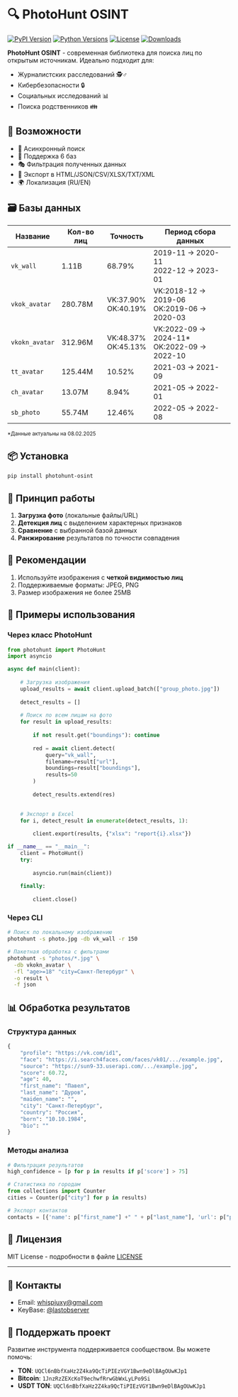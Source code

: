 # 🔍 PhotoHunt OSINT

[![PyPI Version](https://img.shields.io/pypi/v/photohunt-osint)](https://pypi.org/project/photohunt-osint/)
[![Python Versions](https://img.shields.io/pypi/pyversions/photohunt-osint)](https://pypi.org/project/photohunt-osint/)
[![License](https://img.shields.io/badge/License-MIT-blue.svg)](LICENSE)
[![Downloads](https://img.shields.io/pypi/dm/photohunt-osint)](https://pypi.org/project/photohunt-osint/)

**PhotoHunt OSINT** - современная библиотека для поиска лиц по открытым источникам. Идеально подходит для:
- Журналистских расследований 🕵️♂️
- Кибербезопасности 🔒 
- Социальных исследований 📊
- Поиска родственников 👪

## 🌟 Возможности
- 🚀 Асинхронный поиск
- 🔎 Поддержка 6 баз
- 🎭 Фильтрация полученных данных
- 📁 Экспорт в HTML/JSON/CSV/XLSX/TXT/XML
- 🌍 Локализация (RU/EN)

## 🗃️ Базы данных
| Название           | Кол-во лиц         | Точность | Период сбора данных         |
|----------------|---------------|----------|-----------------------------|
| `vk_wall`      | 1.11B         | 68.79%   | 2019-11 → 2020-11<br>2022-12 → 2023-01 |
| `vkok_avatar`  | 280.78M       | VK:37.90%<br>OK:40.19% | VK:2018-12 → 2019-06<br>OK:2019-06 → 2020-03 |
| `vkokn_avatar` | 312.96M       | VK:48.37%<br>OK:45.13% | VK:2022-09 → 2024-11*<br>OK:2022-09 → 2022-10 |
| `tt_avatar`    | 125.44M       | 10.52%   | 2021-03 → 2021-09           |
| `ch_avatar`    | 13.07M        | 8.94%    | 2021-05 → 2022-01           |
| `sb_photo`     | 55.74M        | 12.46%   | 2022-05 → 2022-08           |

<small>*Данные актуальны на 08.02.2025</small>

## 📦 Установка
```bash
pip install photohunt-osint
```

## 🔎 Принцип работы
1. **Загрузка фото** (локальные файлы/URL)
2. **Детекция лиц** с выделением характерных признаков
3. **Сравнение** с выбранной базой данных
4. **Ранжирование** результатов по точности совпадения

## 📌 Рекомендации
1. Используйте изображения с **четкой видимостью лиц**
2. Поддерживаемые форматы: JPEG, PNG
3. Размер изображения не более 25MB

## 🚀 Примеры использования

### Через класс PhotoHunt
```python
from photohunt import PhotoHunt
import asyncio

async def main(client):
    
    # Загрузка изображения
    upload_results = await client.upload_batch(["group_photo.jpg"])
        
    detect_results = []
    
    # Поиск по всем лицам на фото
    for result in upload_results:
        
        if not result.get("boundings"): continue
        
        red = await client.detect(
            query="vk_wall",
            filename=result["url"],
            boundings=result["boundings"],
            results=50
        )
            
        detect_results.extend(res)
        

    # Экспорт в Excel
    for i, detect_result in enumerate(detect_results, 1):
        
        client.export(results, {"xlsx": "report{i}.xlsx"})

if __name__ == "__main__":
    client = PhotoHunt()
    try:
        
        asyncio.run(main(client))
        
    finally:
        
        client.close()
```

### Через CLI
```bash
# Поиск по локальному изображению
photohunt -s photo.jpg -db vk_wall -r 150

# Пакетная обработка с фильтрами
photohunt -s "photos/*.jpg" \
  -db vkokn_avatar \
  -fl "age>=18" "city=Санкт-Петербург" \
  -o result \
  -f json
```

## 📊 Обработка результатов
### Структура данных
```python
{
    "profile": "https://vk.com/id1",
    "face": "https://i.search4faces.com/faces/vk01/.../example.jpg",
    "source": "https://sun9-33.userapi.com/.../example.jpg",
    "score": 60.72,
    "age": 40,
    "first_name": "Павел",
    "last_name": "Дуров",
    "maiden_name": "",
    "city": "Санкт-Петербург",
    "country": "Россия",
    "born": "10.10.1984",
    "bio": ""
}
```

### Методы анализа
```python
# Фильтрация результатов
high_confidence = [p for p in results if p['score'] > 75]

# Статистика по городам
from collections import Counter
cities = Counter(p["city"] for p in results)

# Экспорт контактов
contacts = [{'name': p["first_name"] +" " + p["last_name"], 'url': p["profile"]} for p in results]
```

## 📜 Лицензия
MIT License - подробности в файле [LICENSE](LICENSE)

---

## 👥 Контакты
- Email: whispjuxy@gmail.com
- KeyBase: [@lastobserver](https://keybase.io/lastobserver)

## 💖 Поддержать проект
Развитие инструмента поддерживается сообществом. Вы можете помочь: 

- **TON**: `UQCl6nBbfXaHz2Z4ka9QcTiPIEzVGY1Bwn9eDlBAgOUwKJp1`  
- **Bitcoin**: `1JnzRzZEXcKoT9echwfRrwGbWxLyLPo9Si`  
- **USDT TON**: `UQCl6nBbfXaHz2Z4ka9QcTiPIEzVGY1Bwn9eDlBAgOUwKJp1`